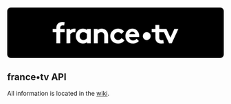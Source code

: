 ![france•tv](https://github.com/hyugogirubato/API-france-tv/blob/main/1api_banner.png?raw=true)

## france•tv API
All information is located in the [wiki](https://github.com/hyugogirubato/API-france-tv/wiki).
